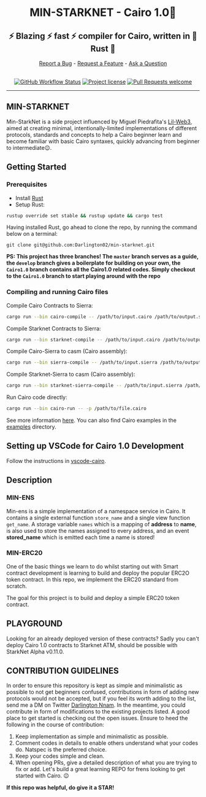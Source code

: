 <div align="center">
  <h1>MIN-STARKNET - Cairo 1.0🐺 </h1>
  <h2> ⚡ Blazing ⚡ fast ⚡ compiler for Cairo, written in 🦀 Rust 🦀 </h2>
  <a href="https://github.com/starkware-libs/cairo/issues/new?assignees=&labels=bug&template=01_BUG_REPORT.md&title=bug%3A+">Report a Bug</a>
  -
  <a href="https://github.com/starkware-libs/cairo/issues/new?assignees=&labels=enhancement&template=02_FEATURE_REQUEST.md&title=feat%3A+">Request a Feature</a>
  -
  <a href="https://github.com/starkware-libs/cairo/discussions">Ask a Question</a>
</div>

<div align="center">
<br />

[![GitHub Workflow Status](https://github.com/starkware-libs/cairo/actions/workflows/ci.yml/badge.svg)](https://github.com/starkware-libs/cairo/actions/workflows/ci.yml)
[![Project license](https://img.shields.io/github/license/starkware-libs/cairo.svg?style=flat-square)](LICENSE)
[![Pull Requests welcome](https://img.shields.io/badge/PRs-welcome-ff69b4.svg?style=flat-square)](https://github.com/starkware-libs/cairo/issues?q=is%3Aissue+is%3Aopen+label%3A%22help+wanted%22)

</div>


---

## MIN-STARKNET

Min-StarkNet is a side project influenced by Miguel Piedrafita's [Lil-Web3](https://github.com/m1guelpf/lil-web3), aimed at creating minimal, intentionally-limited implementations of different protocols, standards and concepts to help a Cairo beginner learn and become familiar with basic Cairo syntaxes, quickly advancing from beginner to intermediate😉.

## Getting Started

### Prerequisites

- Install [Rust](https://www.rust-lang.org/tools/install)
- Setup Rust:
```bash
rustup override set stable && rustup update && cargo test
```

Having installed Rust, go ahead to clone the repo, by running the command below on a terminal:

`git clone git@github.com:Darlington02/min-starknet.git`

**PS: This project has three branches! The `master` branch serves as a guide, the `develop` branch gives a boilerplate for building on your own, the `Cairo1.0` branch contains all the Cairo1.0 related codes. Simply checkout to the `Cairo1.0` branch to start playing around with the repo**

### Compiling and running Cairo files

Compile Cairo Contracts to Sierra:
```bash
cargo run --bin cairo-compile -- /path/to/input.cairo /path/to/output.sierra --replace-ids
```

Compile Starknet Contracts to Sierra:
```bash
cargo run --bin starknet-compile -- /path/to/input.cairo /path/to/output.sierra --replace-ids
```

Compile Cairo-Sierra to casm (Cairo assembly):
```bash
cargo run --bin sierra-compile -- /path/to/input.sierra /path/to/output.casm
```

Compile Starknet-Sierra to casm (Cairo assembly):
```bash
cargo run --bin starknet-sierra-compile -- /path/to/input.sierra /path/to/output.casm
```

Run Cairo code directly:
```bash
cargo run --bin cairo-run -- -p /path/to/file.cairo
```

See more information [here](./crates/cairo-lang-runner/README.md). You can also find Cairo examples in the [examples](./examples) directory.


## Setting up VSCode for Cairo 1.0 Development

Follow the instructions in [vscode-cairo](./vscode-cairo/README.md).

## Description

### MIN-ENS

Min-ens is a simple implementation of a namespace service in Cairo. It contains a single external function `store_name` and a single view function `get_name`.
A storage variable `names` which is a mapping of **address** to **name**, is also used to store the names assigned to every address, and an event **stored_name** which is emitted each time a name is stored!

### MIN-ERC20

One of the basic things we learn to do whilst starting out with Smart contract development is learning to build and deploy the popular ERC2O token contract. In this repo, we implement the ERC20 standard from scratch.

The goal for this project is to build and deploy a simple ERC20 token contract.

## PLAYGROUND

Looking for an already deployed version of these contracts? Sadly you can't deploy Cairo 1.0 contracts to Starknet ATM, should be possible with StarkNet Alpha v0.11.0.

## CONTRIBUTION GUIDELINES

In order to ensure this repository is kept as simple and minimalistic as possible to not get beginners confused, contributions in form of adding new protocols would not be accepted, but if you feel its worth adding to the list, send me a DM on Twitter [Darlington Nnam](https://twitter.com/0xdarlington). In the meantime, you could contribute in form of modifications to the existing projects listed. A good place to get started is checking out the open issues.
Ensure to heed the following in the course of contribution:

1. Keep implementation as simple and minimalistic as possible.
2. Comment codes in details to enable others understand what your codes do. Natspec is the preferred choice.
3. Keep your codes simple and clean.
4. When opening PRs, give a detailed description of what you are trying to fix or add.
   Let's build a great learning REPO for frens looking to get started with Cairo. 😉

**If this repo was helpful, do give it a STAR!**
